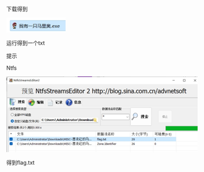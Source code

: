 下载得到

![img](./assets/wps149.jpg) 

运行得到一个txt

提示

Ntfs

![img](./assets/wps150.jpg) 

得到flag.txt

 